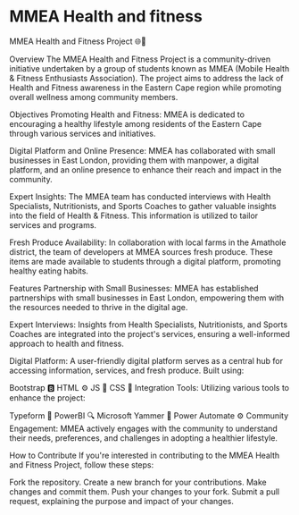 # MMEA Health and fitness
 
MMEA Health and Fitness Project 🌐💪

Overview
The MMEA Health and Fitness Project is a community-driven initiative undertaken by a group of students known as MMEA (Mobile Health & Fitness Enthusiasts Association). The project aims to address the lack of Health and Fitness awareness in the Eastern Cape region while promoting overall wellness among community members.

Objectives
Promoting Health and Fitness: MMEA is dedicated to encouraging a healthy lifestyle among residents of the Eastern Cape through various services and initiatives.

Digital Platform and Online Presence: MMEA has collaborated with small businesses in East London, providing them with manpower, a digital platform, and an online presence to enhance their reach and impact in the community.

Expert Insights: The MMEA team has conducted interviews with Health Specialists, Nutritionists, and Sports Coaches to gather valuable insights into the field of Health & Fitness. This information is utilized to tailor services and programs.

Fresh Produce Availability: In collaboration with local farms in the Amathole district, the team of developers at MMEA sources fresh produce. These items are made available to students through a digital platform, promoting healthy eating habits.

Features
Partnership with Small Businesses: MMEA has established partnerships with small businesses in East London, empowering them with the resources needed to thrive in the digital age.

Expert Interviews: Insights from Health Specialists, Nutritionists, and Sports Coaches are integrated into the project's services, ensuring a well-informed approach to health and fitness.

Digital Platform: A user-friendly digital platform serves as a central hub for accessing information, services, and fresh produce. Built using:

Bootstrap 🅱️
HTML ⚙️
JS 🚀
CSS 🎨
Integration Tools: Utilizing various tools to enhance the project:

Typeform 📝
PowerBI 🔍
Microsoft Yammer 💬
Power Automate ⚙️
Community Engagement: MMEA actively engages with the community to understand their needs, preferences, and challenges in adopting a healthier lifestyle.

How to Contribute
If you're interested in contributing to the MMEA Health and Fitness Project, follow these steps:

Fork the repository.
Create a new branch for your contributions.
Make changes and commit them.
Push your changes to your fork.
Submit a pull request, explaining the purpose and impact of your changes.
